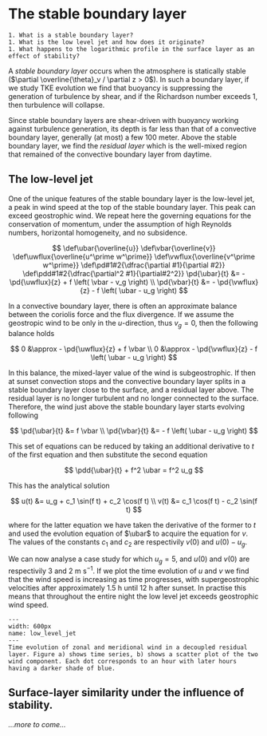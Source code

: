 # The stable boundary layer

```{admonition} Questions to be answered in this chapter
1. What is a stable boundary layer?
1. What is the low level jet and how does it originate?
1. What happens to the logarithmic profile in the surface layer as an effect of stability?
```

A *stable boundary layer* occurs when the atmosphere is statically stable ($\partial \overline{\theta}_v / \partial z > 0$).
In such a boundary layer, if we study TKE evolution we find that buoyancy is suppressing the generation of turbulence by shear, and if the Richardson number exceeds 1, then turbulence will collapse.

Since stable boundary layers are shear-driven with buoyancy working against turbulence generation, its depth is far less than that of a convective boundary layer, generally (at most) a few 100 meter. Above the stable boundary layer, we find the *residual layer* which is the well-mixed region that remained of the convective boundary layer from daytime.

## The low-level jet
One of the unique features of the stable boundary layer is the low-level jet, a peak in wind speed at the top of the stable boundary layer. This peak can exceed geostrophic wind. We repeat here the governing equations for the conservation of momentum, under the assumption of high Reynolds numbers, horizontal homogeneity, and no subsidence.

$$
\def\ubar{\overline{u}}
\def\vbar{\overline{v}}
\def\uwflux{\overline{u^\prime w^\prime}}
\def\vwflux{\overline{v^\prime w^\prime}}
\def\pd#1#2{\dfrac{\partial #1}{\partial #2}}
\def\pdd#1#2{\dfrac{\partial^2 #1}{\partial#2^2}}
\pd{\ubar}{t} &= - \pd{\uwflux}{z} + f \left( \vbar - v_g \right) \\
\pd{\vbar}{t} &= - \pd{\vwflux}{z} - f \left( \ubar - u_g \right)
$$

In a convective boundary layer, there is often an approximate balance between the coriolis force and the flux divergence. If we assume the geostropic wind to be only in the $u$-direction, thus $v_g = 0$, then the following balance holds

$$
0 &\approx - \pd{\uwflux}{z} + f \vbar \\
0 &\approx - \pd{\vwflux}{z} - f \left( \ubar - u_g \right)
$$

In this balance, the mixed-layer value of the wind is subgeostrophic.
If then at sunset convection stops and the convective boundary layer splits in a stable boundary layer close to the surface, and a residual layer above.
The residual layer is no longer turbulent and no longer connected to the surface.
Therefore, the wind just above the stable boundary layer starts evolving following

$$
\pd{\ubar}{t} &=   f \vbar \\
\pd{\vbar}{t} &= - f \left( \ubar - u_g \right)
$$

This set of equations can be reduced by taking an additional derivative to $t$ of the first equation and then substitute the second equation

$$
\pdd{\ubar}{t} + f^2 \ubar = f^2 u_g
$$

This has the analytical solution

$$
u(t) &= u_g + c_1 \sin(f t) + c_2 \cos(f t) \\
v(t) &=       c_1 \cos(f t) - c_2 \sin(f t)
$$

where for the latter equation we have taken the derivative of the former to $t$ and used the evolution equation of $\ubar$ to acquire the equation for $v$.
The values of the constants $c_1$ and $c_2$ are respectivily $v(0)$ and $u(0) - u_g$.

We can now analyse a case study for which $u_g = 5$, and $u(0)$ and $v(0)$ are respectivily 3 and 2 m s$^{-1}$.
If we plot the time evolution of $u$ and $v$ we find that the wind speed is increasing as time progresses, with supergeostrophic velocities after approximately 1.5 h until 12 h after sunset. In practise this means that throughout the entire night the low level jet exceeds geostrophic wind speed.

```{figure} figs/llj.png
---
width: 600px
name: low_level_jet
---
Time evolution of zonal and meridional wind in a decoupled residual layer. Figure a) shows time series, b) shows a scatter plot of the two wind component. Each dot corresponds to an hour with later hours having a darker shade of blue.
```

## Surface-layer similarity under the influence of stability.
*...more to come...*
